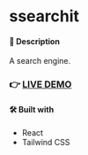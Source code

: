 # ssearchit

#### 📝 Description

A search engine.

### 👉 [LIVE DEMO](https://ssearchit.vercel.app/search)

#### 🛠️ Built with

- React
- Tailwind CSS
